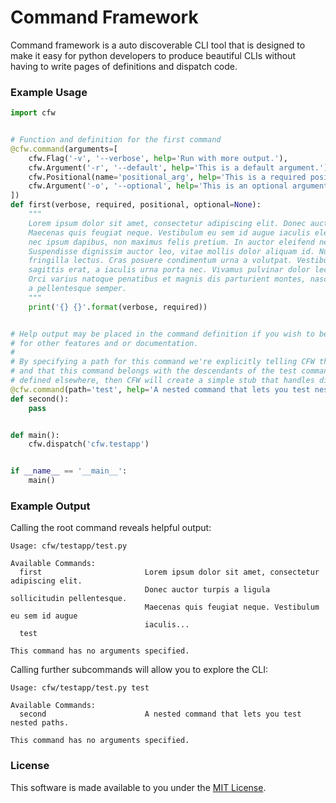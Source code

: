 # Command Framework

Command framework is a auto discoverable CLI tool that is designed to make it easy for python developers to produce
beautiful CLIs without having to write pages of definitions and dispatch code. 

### Example Usage

```python
import cfw


# Function and definition for the first command
@cfw.command(arguments=[
    cfw.Flag('-v', '--verbose', help='Run with more output.'),
    cfw.Argument('-r', '--default', help='This is a default argument.'),
    cfw.Positional(name='positional_arg', help='This is a required positional argument.'),
    cfw.Argument('-o', '--optional', help='This is an optional argument.')
])
def first(verbose, required, positional, optional=None):
    """
    Lorem ipsum dolor sit amet, consectetur adipiscing elit. Donec auctor turpis a ligula sollicitudin pellentesque.
    Maecenas quis feugiat neque. Vestibulum eu sem id augue iaculis elementum eu vel dolor. Suspendisse aliquet orci
    nec ipsum dapibus, non maximus felis pretium. In auctor eleifend neque, quis bibendum turpis convallis ac.
    Suspendisse dignissim auctor leo, vitae mollis dolor aliquam id. Nunc id leo placerat, commodo tellus sed,
    fringilla lectus. Cras posuere condimentum urna a volutpat. Vestibulum convallis interdum euismod. Duis dapibus
    sagittis erat, a iaculis urna porta nec. Vivamus pulvinar dolor lectus, et tristique tellus efficitur vel.
    Orci varius natoque penatibus et magnis dis parturient montes, nascetur ridiculus mus. Mauris porttitor nunc
    a pellentesque semper.
    """
    print('{} {}'.format(verbose, required))


# Help output may be placed in the command definition if you wish to be explicit or rely on docstrings
# for other features and or documentation.
#
# By specifying a path for this command we're explicitly telling CFW that this is part of a nested command structure
# and that this command belongs with the descendants of the test command. If there is no corresponding test command
# defined elsewhere, then CFW will create a simple stub that handles dispatch and collates documentation for you.
@cfw.command(path='test', help='A nested command that lets you test nested paths.')
def second():
    pass


def main():
    cfw.dispatch('cfw.testapp')


if __name__ == '__main__':
    main()
```

### Example Output

Calling the root command reveals helpful output:

```text
Usage: cfw/testapp/test.py

Available Commands:
  first                       Lorem ipsum dolor sit amet, consectetur adipiscing elit.
                              Donec auctor turpis a ligula sollicitudin pellentesque.
                              Maecenas quis feugiat neque. Vestibulum eu sem id augue
                              iaculis...
  test

This command has no arguments specified.
```

Calling further subcommands will allow you to explore the CLI:

```text
Usage: cfw/testapp/test.py test

Available Commands:
  second                      A nested command that lets you test nested paths.
  
This command has no arguments specified.
```


### License

This software is made available to you under the [MIT License](LICENSE).
